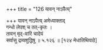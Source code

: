 +++
title = "126 यावन् नाऽपैत्य्"

+++
यावन् नाऽपैत्य् अमेध्याक्ताद्  
गन्धो लेपश् च तत्-कृतः ।  
तावन् मृद्-वारि चादेयं  
सर्वासु द्रव्यशुद्धिषु  ॥ ५.१२६ ॥ [१२४ मेधातिथिपाठे]